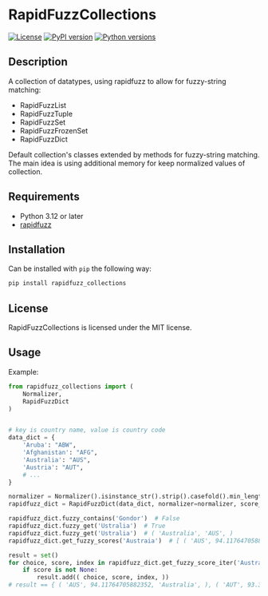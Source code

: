 
# RapidFuzzCollections

[![License](https://img.shields.io/github/license/mashape/apistatus.svg)](https://github.com/igorxut/rapidfuzz_collections/blob/master/LICENSE)
[![PyPI version](https://img.shields.io/pypi/v/rapidfuzz_collections)](https://pypi.org/project/rapidfuzz_collections/)
[![Python versions](https://img.shields.io/pypi/pyversions/rapidfuzz_collections)](https://www.python.org)

## Description

A collection of datatypes, using rapidfuzz to allow for fuzzy-string matching:

- RapidFuzzList
- RapidFuzzTuple
- RapidFuzzSet
- RapidFuzzFrozenSet
- RapidFuzzDict

Default collection's classes extended by methods for fuzzy-string matching.  
The main idea is using additional memory for keep normalized values of collection.

## Requirements

- Python 3.12 or later
- [rapidfuzz](https://github.com/rapidfuzz/RapidFuzz/)

## Installation

Can be installed with `pip` the following way:

```bash
pip install rapidfuzz_collections
```

## License

RapidFuzzCollections is licensed under the MIT license.

## Usage

Example:

```python
from rapidfuzz_collections import (
    Normalizer,
    RapidFuzzDict
)


# key is country name, value is country code
data_dict = {
    'Aruba': "ABW",
    'Afghanistan': "AFG",
    'Australia': "AUS",
    'Austria': "AUT",
    # ...
}

normalizer = Normalizer().isinstance_str().strip().casefold().min_length(3)
rapidfuzz_dict = RapidFuzzDict(data_dict, normalizer=normalizer, score_cutoff=90)

rapidfuzz_dict.fuzzy_contains('Gondor')  # False
rapidfuzz_dict.fuzzy_get('Ustralia')  # True
rapidfuzz_dict.fuzzy_get('Ustralia')  # ( 'Australia', 'AUS', )
rapidfuzz_dict.get_fuzzy_scores('Austraia')  # [ ( 'AUS', 94.11764705882352, 'Australia', ), ( 'AUT', 93.33333333333333, 'Austria', ), ( 'ABW', None, 'Aruba', ), ( 'AFG', None, 'Afghanistan', ), ... ]

result = set()
for choice, score, index in rapidfuzz_dict.get_fuzzy_score_iter('Austraia'):
    if score is not None:
        result.add(( choice, score, index, ))
# result == { ( 'AUS', 94.11764705882352, 'Australia', ), ( 'AUT', 93.33333333333333, 'Austria', ), }
```
